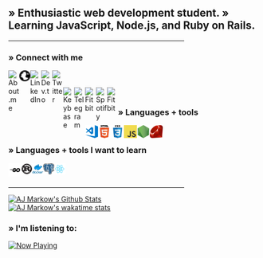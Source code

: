 ## » Enthusiastic web development student. » Learning JavaScript, Node.js, and Ruby on Rails.
<HR WIDTH="70%">
    
### » Connect with me
[<img align="left" alt="About.me" width="22px" src="https://cdn.jsdelivr.net/npm/simple-icons@v3/icons/about-dot-me.svg" />][aboutdotme]
[<img align="left" alt="Website" width="22px" src="https://raw.githubusercontent.com/iconic/open-iconic/master/svg/globe.svg" />][website]
[<img align="left" alt="LinkedIn" width="22px" src="https://cdn.jsdelivr.net/npm/simple-icons@v3/icons/linkedin.svg" />][linkedin]
[<img align="left" alt="Dev.to" width="22px" src="https://cdn.jsdelivr.net/npm/simple-icons@v3/icons/dev-dot-to.svg" />][devcommunity]
[<img align="left" alt="Twitter" width="22px" src="https://cdn.jsdelivr.net/npm/simple-icons@v3/icons/twitter.svg" />][twitter]
<br>
<br>
[<img align="left" alt="Keybase" width="22px" src="https://cdn.jsdelivr.net/npm/simple-icons@v3/icons/keybase.svg" />][keybase]
[<img align="left" alt="Telegram" width="22px" src="https://cdn.jsdelivr.net/npm/simple-icons@v3/icons/telegram.svg" />][telegram]
[<img align="left" alt="Fitbit" width="22px" src="https://cdn.jsdelivr.net/npm/simple-icons@v3/icons/hackerrank.svg" />][hackerrank]
[<img align="left" alt="Spotify" width="22px" src="https://cdn.jsdelivr.net/npm/simple-icons@v3/icons/spotify.svg" />][spotify]
[<img align="left" alt="Fitbit" width="22px" src="https://cdn.jsdelivr.net/npm/simple-icons@v3/icons/fitbit.svg" />][fitbit]
<br />

### » Languages + tools

<img align="left" alt="Visual Studio Code" width="26px" src="https://raw.githubusercontent.com/github/explore/80688e429a7d4ef2fca1e82350fe8e3517d3494d/topics/visual-studio-code/visual-studio-code.png" />
<img align="left" alt="HTML5" width="26px" src="https://raw.githubusercontent.com/github/explore/80688e429a7d4ef2fca1e82350fe8e3517d3494d/topics/html/html.png" />
<img align="left" alt="CSS3" width="26px" src="https://raw.githubusercontent.com/github/explore/80688e429a7d4ef2fca1e82350fe8e3517d3494d/topics/css/css.png" />
<img align="left" alt="JavaScript" width="26px" src="https://raw.githubusercontent.com/github/explore/80688e429a7d4ef2fca1e82350fe8e3517d3494d/topics/javascript/javascript.png" />
<img align="left" alt="Node.js" width="26px" src="https://raw.githubusercontent.com/github/explore/80688e429a7d4ef2fca1e82350fe8e3517d3494d/topics/nodejs/nodejs.png" />
<img align="left" alt="Ruby" width="26px" src="https://raw.githubusercontent.com/github/explore/80688e429a7d4ef2fca1e82350fe8e3517d3494d/topics/ruby/ruby.png" />
<br />

### » Languages + tools I want to learn
<img align="left" alt="Go" width="26px" src="https://raw.githubusercontent.com/github/explore/80688e429a7d4ef2fca1e82350fe8e3517d3494d/topics/go/go.png" />
<img align="left" alt="Rust" width="22px" src="https://raw.githubusercontent.com/github/explore/80688e429a7d4ef2fca1e82350fe8e3517d3494d/topics/rust/rust.png" />
<img align="left" alt="Docker" width="22px" src="https://raw.githubusercontent.com/github/explore/80688e429a7d4ef2fca1e82350fe8e3517d3494d/topics/docker/docker.png" />
<img align="left" alt="Postgre SQL" width="22px" src="https://raw.githubusercontent.com/github/explore/80688e429a7d4ef2fca1e82350fe8e3517d3494d/topics/postgresql/postgresql.png" />
<img align="left" alt="React" width="22px" src="https://raw.githubusercontent.com/github/explore/80688e429a7d4ef2fca1e82350fe8e3517d3494d/topics/react/react.png" />
<br />
<br />

<HR WIDTH="70%">

[![AJ Markow's Github Stats](https://github-readme-stats.vercel.app/api?username=ajmarkow)](https://github.com/anuraghazra/github-readme-stats)
<br />
[![AJ Markow's wakatime stats](https://github-readme-stats.vercel.app/api/wakatime?username=ajm)](https://github.com/anuraghazra/github-readme-stats)


### » I'm listening to:
<a href="https://spotify.ajm.codes/now-playing?open">
    <img src="https://spotify.ajm.codes/now-playing" width="256" height="64" alt="Now Playing">
</a>

[website]: https://l.ajm.codes/main
[twitter]: https://l.ajm.codes/tweets
[linkedin]: https://l.ajm.codes/linkedin
[devcommunity]: https://l.ajm.codes/devto
[spotify]: https://l.ajm.codes/spotify
[keybase]: https://l.ajm.codes/keybase
[aboutdotme]: https://l.ajm.codes/aboutme
[telegram]: https://l.ajm.codes/telegram
[fitbit]: https://l.ajm.codes/fitbit
[hackerrank]:https://l.ajm.codes/hackerrank
